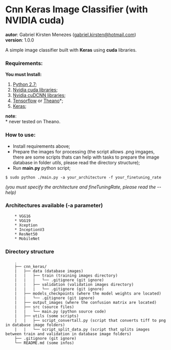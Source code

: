 # __Cnn Keras Image Classifier__ (with NVIDIA cuda)  
__autor__: Gabriel Kirsten Menezes (gabriel.kirsten@hotmail.com)  
__version__: 1.0.0  

A simple image classifier built with __Keras__ using __cuda__ libraries.  

### Requirements:
__You must Install:__  

1. [Python 2.7](https://www.python.org/downloads/);
2. [Nvidia cuda libraries](https://developer.nvidia.com/cuda-downloads);
3. [Nvidia cuDCNN libraries](https://developer.nvidia.com/cudnn);
4. [Tensorflow](https://www.tensorflow.org/install/) or [Theano](http://deeplearning.net/software/theano/install.html)\*;
5. [Keras](https://keras.io/#installation);

**note**:  
\* never tested on Theano.

### How to use:
- Install requirements above;
- Prepare the images for processing (the script allows .png imgages, there are some scripts thats can help with tasks to prepare the image database in folder *utils*, please read the directory structure);
- Run __main.py__ python script;
```
$ sudo python ./main.py -a your_architecture -f your_finetuning_rate
```
*(you must specify the architecture and fineTuningRate, please read the --help)*

### Architectures available (-a parameter)
        * VGG16
        * VGG19
        * Xception
        * InceptionV3
        * ResNet50
        * MobileNet

### Directory structure

        .  
        ├── cnn_keras/  
        |   ├── data (database images)  
        |   |   ├── train (training images directory)  
        |   |   |   └── .gitignore (git ignore)
        |   |   ├── validation (validation images directory)  
        |   |   |   └── .gitignore (git ignore)
        |   ├── models_checkpoints (where the model weights are located)
        |   |   └── .gitignore (git ignore)
        |   ├── output_images (where the confusion matrix are located) 
        |   ├── src (source files) 
        |   |	└── main.py (python source code)  
        |   ├── utils (some scripts)  
        |   |   ├── script_convertall.py (script that converts tiff to png in database image folders)  
        |   |   └── script_split_data.py (script that splits images between train and validation in database image folders)  
        ├── .gitignore (git ignore)  
        └── README.md (some infos)  
